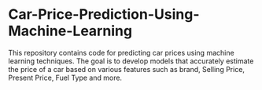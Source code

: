 # Car-Price-Prediction-Using-Machine-Learning
This repository contains code for predicting car prices using machine learning techniques. The goal is to develop models that accurately estimate the price of a car based on various features such as brand, Selling Price, Present Price, Fuel Type and more.
